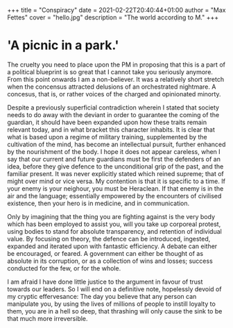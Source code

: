 +++
title = "Conspiracy"
date =  2021-02-22T20:40:44+01:00
author = "Max Fettes"
cover = "hello.jpg"
description = "The world according to M."
+++

# 'A picnic in a park.'

The cruelty you need to place upon the PM in proposing that this is a part of a political blueprint is so great that I cannot take you seriously anymore. From this point onwards I am a non-believer. It was a relatively short stretch when the concensus attracted delusions of an orchestrated nightmare. A concesus, that is, or rather voices of the charged and opinionated minorty. 

  Despite a previously superficial contradiction wherein I stated that society needs to do away with the deviant in order to guarantee the coming of the guardian, it should have been expanded upon how these traits remain relevant today, and in what bracket this character inhabits. It is clear that what is based upon a regime of military training, supplemented by the cultivation of the mind, has become an intellectual pursuit, further enhanced by the nourishment of the body. I hope it does not appear careless, when I say that our current and future guardians must be first the defenders of an idea, before they give defence to the unconditional grip of the past, and the familiar present. It was never explicitly stated which reined supreme; that of might over mind or vice versa. My contention is that it is specific to a time. If your enemy is your neighour, you must be Heraclean. If that enemy is in the air and the language; essentially empowered by the encounters of civilised existence, then your hero is in medicine, and in communication. 

  Only by imagining that the thing you are fighting against is the very body which has been employed to assist you, will you take up corporeal protest, using bodies to stand for absolute transparency, and retention of individual value. By focusing on theory, the defence can be introduced, ingested, expanded and iterated upon with fantastic efficiency. A debate can either be encouraged, or feared. A government can either be thought of as absolute in its corruption, or as a collection of wins and losses; success conducted for the few, or for the whole. 

  I am afraid I have done little justice to the argument in favour of trust towards our leaders. So I will end on a definitive note, hopelessly devoid of my cryptic effervesance: The day you believe that any person can manipulate you, by using the lives of millions of people to instill loyalty to them, you are in a hell so deep, that thrashing will only cause the sink to be that much more irreversible. 
